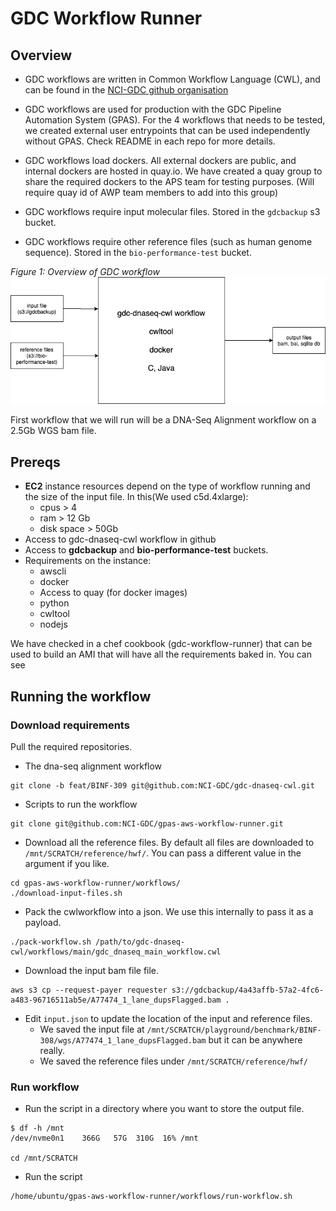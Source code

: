 # GDC Workflow Runner

## Overview 

- GDC workflows are written in Common Workflow Language (CWL), and can be found in the [NCI-GDC github organisation](https://github.com/NCI-GDC/)

- GDC workflows are used for production with the GDC Pipeline Automation System (GPAS). For the 4 workflows that needs to be tested, we created external user entrypoints that can be used independently without GPAS. Check README in each repo for more details.

- GDC workflows load dockers. All external dockers are public, and internal dockers are hosted in quay.io. We have created a quay group to share the required dockers to the APS team for testing purposes. (Will require quay id of AWP team members to add into this group) 

- GDC workflows require input molecular files. Stored in the `gdcbackup` s3 bucket. 

- GDC workflows require other reference files (such as human genome sequence). Stored in the `bio-performance-test` bucket. 

_Figure 1: Overview of GDC workflow_ 
![Figure 1](assets/gdc_workflow_figure.png)

First workflow that we will run will be a DNA-Seq Alignment workflow on a 2.5Gb WGS bam file. 

## Prereqs

- **EC2** instance resources depend on the type of workflow running and the size of the input file. In this(We used c5d.4xlarge):
  - cpus > 4 
  - ram > 12 Gb
  - disk space > 50Gb 
- Access to gdc-dnaseq-cwl workflow in github
- Access to **gdcbackup** and **bio-performance-test** buckets. 
- Requirements on the instance: 
  - awscli
  - docker
  - Access to quay (for docker images)
  - python
  - cwltool
  - nodejs

We have checked in a chef cookbook (gdc-workflow-runner) that can be used to build an AMI that will have all the requirements baked in. You can see 


## Running the workflow 

### Download requirements

Pull the required repositories. 

- The dna-seq alignment workflow

```
git clone -b feat/BINF-309 git@github.com:NCI-GDC/gdc-dnaseq-cwl.git
```

- Scripts to run the workflow 
```
git clone git@github.com:NCI-GDC/gpas-aws-workflow-runner.git
```

- Download all the reference files. By default all files are downloaded to `/mnt/SCRATCH/reference/hwf/`. You can pass a different value in the argument if you like.  
```
cd gpas-aws-workflow-runner/workflows/
./download-input-files.sh
```

- Pack the cwlworkflow into a json. We use this internally to pass it as a payload. 
```
./pack-workflow.sh /path/to/gdc-dnaseq-cwl/workflows/main/gdc_dnaseq_main_workflow.cwl
```

- Download the input bam file file. 
```
aws s3 cp --request-payer requester s3://gdcbackup/4a43affb-57a2-4fc6-a483-96716511ab5e/A77474_1_lane_dupsFlagged.bam .
```

- Edit `input.json` to update the location of the input and reference files. 
  - We saved the input file at `/mnt/SCRATCH/playground/benchmark/BINF-308/wgs/A77474_1_lane_dupsFlagged.bam` but it can be anywhere really. 
  - We saved the reference files under `/mnt/SCRATCH/reference/hwf/`

### Run workflow

- Run the script in a directory where you want to store the output file.  
```
$ df -h /mnt
/dev/nvme0n1    366G   57G  310G  16% /mnt

cd /mnt/SCRATCH
```

- Run the script 
```
/home/ubuntu/gpas-aws-workflow-runner/workflows/run-workflow.sh
```
